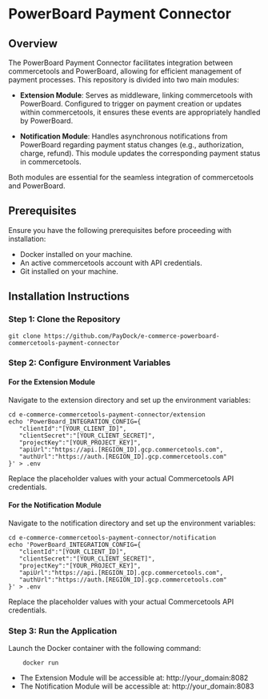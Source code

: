 # PowerBoard Payment Connector

## Overview

The PowerBoard Payment Connector facilitates integration between commercetools and PowerBoard, allowing for efficient management of payment processes. This repository is divided into two main modules:

- **Extension Module**: Serves as middleware, linking commercetools with PowerBoard. Configured to trigger on payment creation or updates within commercetools, it ensures these events are appropriately handled by PowerBoard.

- **Notification Module**: Handles asynchronous notifications from PowerBoard regarding payment status changes (e.g., authorization, charge, refund). This module updates the corresponding payment status in commercetools.

Both modules are essential for the seamless integration of commercetools and PowerBoard.

## Prerequisites

Ensure you have the following prerequisites before proceeding with installation:

- Docker installed on your machine.
- An active commercetools account with API credentials.
- Git installed on your machine.

## Installation Instructions

### Step 1: Clone the Repository

```
git clone https://github.com/PayDock/e-commerce-powerboard-commercetools-payment-connector
```


### Step 2: Configure Environment Variables

#### For the Extension Module
Navigate to the extension directory and set up the environment variables:

```
cd e-commerce-commercetools-payment-connector/extension
echo 'PowerBoard_INTEGRATION_CONFIG={
   "clientId":"[YOUR_CLIENT_ID]",
   "clientSecret":"[YOUR_CLIENT_SECRET]",
   "projectKey":"[YOUR_PROJECT_KEY]",
   "apiUrl":"https://api.[REGION_ID].gcp.commercetools.com",
   "authUrl":"https://auth.[REGION_ID].gcp.commercetools.com"
}' > .env
```


Replace the placeholder values with your actual Commercetools API credentials.


#### For the Notification Module
Navigate to the notification directory and set up the environment variables:

```
cd e-commerce-commercetools-payment-connector/notification
echo 'PowerBoard_INTEGRATION_CONFIG={
   "clientId":"[YOUR_CLIENT_ID]",
   "clientSecret":"[YOUR_CLIENT_SECRET]",
   "projectKey":"[YOUR_PROJECT_KEY]",
   "apiUrl":"https://api.[REGION_ID].gcp.commercetools.com",
   "authUrl":"https://auth.[REGION_ID].gcp.commercetools.com"
}' > .env
```

Replace the placeholder values with your actual Commercetools API credentials.


### Step 3: Run the Application
Launch the Docker container with the following command:

```
    docker run
```

- The Extension Module will be accessible at: http://your_domain:8082
- The Notification Module will be accessible at: http://your_domain:8083

